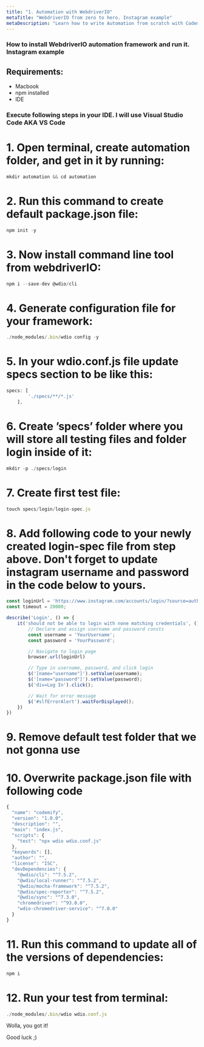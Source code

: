 ```yaml
---
title: "1. Automation with WebdriverIO"
metaTitle: "WebdriverIO from zero to hero. Instagram example"
metaDescription: "Learn how to write Automation from scratch with Codemify"
---
```

### How to install WebdriverIO automation framework and run it. Instagram example

## Requirements:
- Macbook
- npm installed
- IDE

### Execute following steps in your IDE. I will use Visual Studio Code AKA VS Code

# 1. Open terminal, create automation folder, and get in it by running:
```javascript
mkdir automation && cd automation
```

# 2. Run this command to create default package.json file:
```javascript
npm init -y
```

# 3. Now install command line tool from webdriverIO:
```javascript
npm i --save-dev @wdio/cli
```

# 4. Generate configuration file for your framework:
```javascript
./node_modules/.bin/wdio config -y
```

# 5. In your wdio.conf.js file update specs section to be like this:
```javascript
specs: [
        './specs/**/*.js'
    ],
```

# 6. Create ’specs’ folder where you will store all testing files and folder login inside of it:
```javascript
mkdir -p ./specs/login
```

# 7. Create first test file:
```javascript
touch specs/login/login-spec.js
```

# 8. Add following code to your newly created login-spec file from step above. Don't forget to update instagram username and password in the code below to yours.

```javascript
const loginUrl = 'https://www.instagram.com/accounts/login/?source=auth_switcher';
const timeout = 20000;

describe('Login', () => {
    it('should not be able to login with none matching credentials', () => {
        // Declare and assign username and password consts
        const username = 'YourUsername';
        const password = 'YourPassword';

        // Navigate to login page
        browser.url(loginUrl)

        // Type in username, password, and click login
        $('[name="username"]').setValue(username);
        $('[name="password"]').setValue(password);
        $('div=Log In').click();

        // Wait for error message
        $('#slfErrorAlert').waitForDisplayed();
    })
})
```

# 9. Remove default test folder that we not gonna use

# 10. Overwrite package.json file with following code
```javascript
{
  "name": "codemify",
  "version": "1.0.0",
  "description": "",
  "main": "index.js",
  "scripts": {
    "test": "npx wdio wdio.conf.js"
  },
  "keywords": [],
  "author": "",
  "license": "ISC",
  "devDependencies": {
    "@wdio/cli": "^7.5.2",
    "@wdio/local-runner": "^7.5.2",
    "@wdio/mocha-framework": "^7.5.2",
    "@wdio/spec-reporter": "^7.5.2",
    "@wdio/sync": "^7.3.0",
    "chromedriver": "^93.0.0",
    "wdio-chromedriver-service": "^7.0.0"
  }
}
```

# 11. Run this command to update all of the versions of dependencies:
```javascript
npm i
```
# 12. Run your test from terminal:
```javascript
./node_modules/.bin/wdio wdio.conf.js
```

Wolla, you got it!

Good luck ;)

<!-- Supports multiple languages.

The following is a code block with diff. Lines with `+` highlighted in green shade indicating an addition. Lines with `-` highlighted in red shade indicating a deletion.

```javascript
- const data = ['1','2'];
+ const data = [1,2];
``` -->

<!-- ## Live Editing example -->

<!-- ```javascript react-live=true
<button className={'btn btn-default'}>Change my text</button>
``` -->
